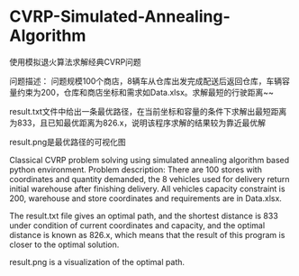 # CVRP-Simulated-Annealing-Algorithm
使用模拟退火算法求解经典CVRP问题

问题描述：
问题规模100个商店，8辆车从仓库出发完成配送后返回仓库，车辆容量约束为200，仓库和商店坐标和需求如Data.xlsx。求解最短的行驶距离~~

result.txt文件中给出一条最优路径，在当前坐标和容量的条件下求解出最短距离为833，且已知最优距离为826.x，说明该程序求解的结果较为靠近最优解

result.png是最优路径的可视化图

Classical CVRP problem solving using simulated annealing algorithm based python environment.
Problem description:
There are 100 stores with coordinates and quantity demanded, the 8 vehicles used for delivery return initial warehouse after finishing delivery. All vehicles capacity constraint is 200, warehouse and store coordinates and requirements are in Data.xlsx.

The result.txt file gives an optimal path, and the shortest distance is 833 under condition of current coordinates and capacity, and the optimal distance is known as 826.x, which means that the result of this program is closer to the optimal solution.

result.png is a visualization of the optimal path.
